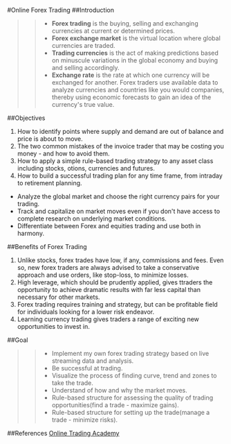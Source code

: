 #Online Forex Trading
 ##Introduction
 >>+ **Forex trading** is the buying, selling and exchanging currencies at current or determined prices.
 >>+ **Forex exchange market** is the virtual location where global currencies are traded.
 >>+ **Trading currencies** is the act of making predictions based on minuscule variations in the global economy and buying and selling accordingly.
 >>+ **Exchange rate** is the rate at which one currency will be exchanged for another.
 Forex traders use available data to analyze currencies and countries like you would companies, thereby using economic forecasts to gain an idea of the currency's true value.
 
 ##Objectives
 1. How to identify points where supply and demand are out of balance and price is about to move.
 2. The two common mistakes of the invoice trader that may be costing you money - and how to avoid them.
 3. How to apply a simple rule-based trading strategy to any asset class including stocks, otions, currencies and futures.
 4. How to build a successful trading plan for any time frame, from intraday to retirement planning.
 + Analyze the global market and choose the right currency pairs for your trading. 
 + Track and capitalize on market moves even if you don't have access to complete research on underlying market conditions.
 + Differentiate between Forex and equities trading and use both in harmony.
 
 ##Benefits of Forex Trading
 1. Unlike stocks, forex trades have low, if any, commissions and fees. Even so, new forex traders are always advised to take a conservative approach and use orders, like stop-loss, to minimize losses.
 2. High leverage, which should be prudently applied, gives ttraders the opportunity to achieve dramatic results with far less capital than necessary for other markets.
 3. Forex trading requires training and strategy, but can be profitable field for individuals looking for a lower risk endeavor.
 4. Learning currency trading gives traders a range of exciting new opportunities to invest in.
 
 ##Goal
 >>+ Implement my own forex trading strategy based on live streaming data and analysis.
 >>+ Be successful at trading.
 >>+ Visualize the process of finding curve, trend and zones to take the trade.
 >>+ Understand of how and why the market moves.
 >>+ Rule-based structure for assessing the quality of trading opportunities(find a trade - maximize gains).
 >>+ Rule-based structure for setting up the trade(manage a trade - minimize risks).
 
 ##References
 [Online Trading Academy](http://www.tradingacademy.com/education/forex-trading-courses.aspx)
 
 